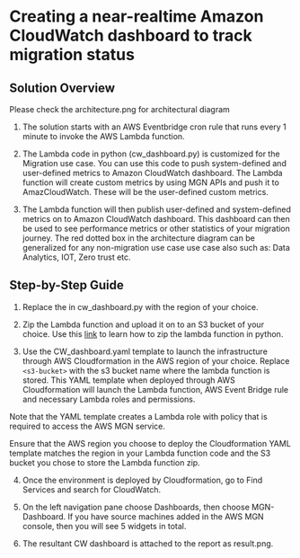 # Creating a near-realtime  Amazon CloudWatch dashboard to track migration status



## Solution Overview

Please check the architecture.png for architectural diagram

1. The solution starts with an AWS Eventbridge cron rule that runs every 1 minute to invoke the AWS Lambda function. 

2. The Lambda code in python (cw_dashboard.py) is customized for the Migration use case. You can use this code to push system-defined and user-defined metrics to Amazon CloudWatch dashboard. The Lambda function will create custom metrics by using MGN APIs and push it to AmazCloudWatch. These will be the user-defined custom metrics.

3. The Lambda function will then publish user-defined and system-defined metrics on to Amazon CloudWatch dashboard. This dashboard can then be used to see performance metrics or other statistics of your migration journey. The red dotted box in the architecture diagram can be generalized for any non-migration use case use case also such as: Data Analytics, IOT, Zero trust etc.


## Step-by-Step Guide

1. Replace the <region> in cw_dashboard.py with the region of your choice. 

2. Zip the Lambda function and upload it on to an S3 bucket of your choice. Use this [link](https://docs.aws.amazon.com/lambda/latest/dg/python-package.html) to learn how to zip the lambda function in python.

3. Use the CW_dashboard.yaml template to launch the infrastructure through AWS Cloudformation in the AWS region of your choice. Replace `<s3-bucket>` with the s3 bucket name where the lambda function is stored. This YAML template when deployed through AWS Cloudformation will launch the Lambda function, AWS Event Bridge rule and necessary Lambda roles and permissions. 

Note that the YAML template creates a Lambda role with policy that is required to access the AWS MGN service. 

Ensure that the AWS region you choose to deploy the Cloudformation YAML template matches the region in your Lambda function code and the S3 bucket you  chose to store the Lambda function zip.

4. Once the environment is deployed by Cloudformation, go to Find Services and search for CloudWatch.

5. On the left navigation pane choose Dashboards, then choose MGN-Dashboard. If you have source machines added in the AWS MGN console, then you will see 5 widgets in total. 

6. The resultant CW dashboard is attached to the report as result.png.
